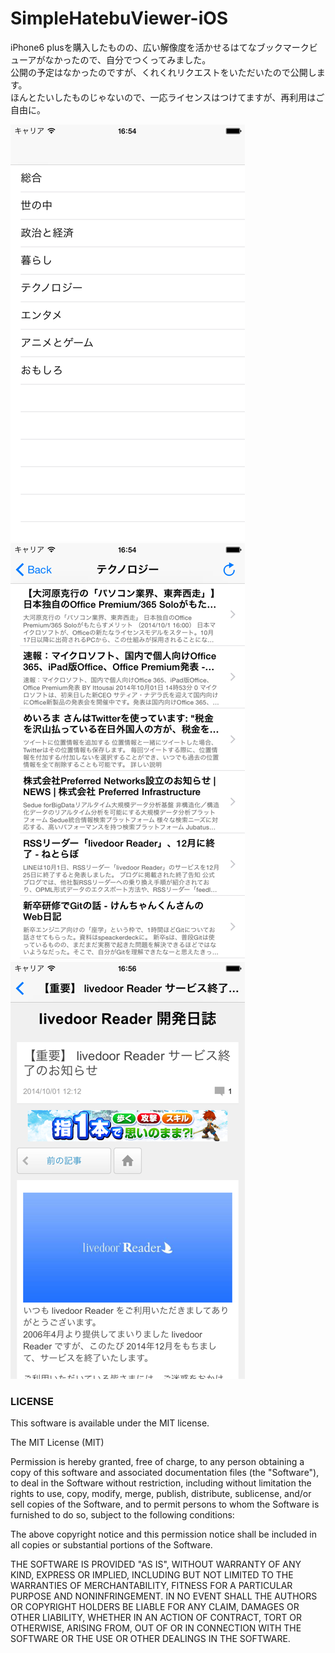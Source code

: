 SimpleHatebuViewer-iOS
========================

iPhone6 plusを購入したものの、広い解像度を活かせるはてなブックマークビューアがなかったので、自分でつくってみました。  
公開の予定はなかったのですが、くれくれリクエストをいただいたので公開します。  
ほんとたいしたものじゃないので、一応ライセンスはつけてますが、再利用はご自由に。  
  
![カテゴリ一覧](./images/main.png)
![記事一覧](./images/detail.png)
![ウェブページ表示](./images/webview.png)
  
  
### LICENSE

This software is available under the MIT license. 

The MIT License (MIT)

Permission is hereby granted, free of charge, to any person obtaining a copy of this software and associated documentation files (the "Software"), to deal in the Software without restriction, including without limitation the rights to use, copy, modify, merge, publish, distribute, sublicense, and/or sell copies of the Software, and to permit persons to whom the Software is furnished to do so, subject to the following conditions:

The above copyright notice and this permission notice shall be included in all copies or substantial portions of the Software.

THE SOFTWARE IS PROVIDED "AS IS", WITHOUT WARRANTY OF ANY KIND, EXPRESS OR IMPLIED, INCLUDING BUT NOT LIMITED TO THE WARRANTIES OF MERCHANTABILITY, FITNESS FOR A PARTICULAR PURPOSE AND NONINFRINGEMENT. IN NO EVENT SHALL THE AUTHORS OR COPYRIGHT HOLDERS BE LIABLE FOR ANY CLAIM, DAMAGES OR OTHER
LIABILITY, WHETHER IN AN ACTION OF CONTRACT, TORT OR OTHERWISE, ARISING FROM, OUT OF OR IN CONNECTION WITH THE SOFTWARE OR THE USE OR OTHER DEALINGS IN THE SOFTWARE.
